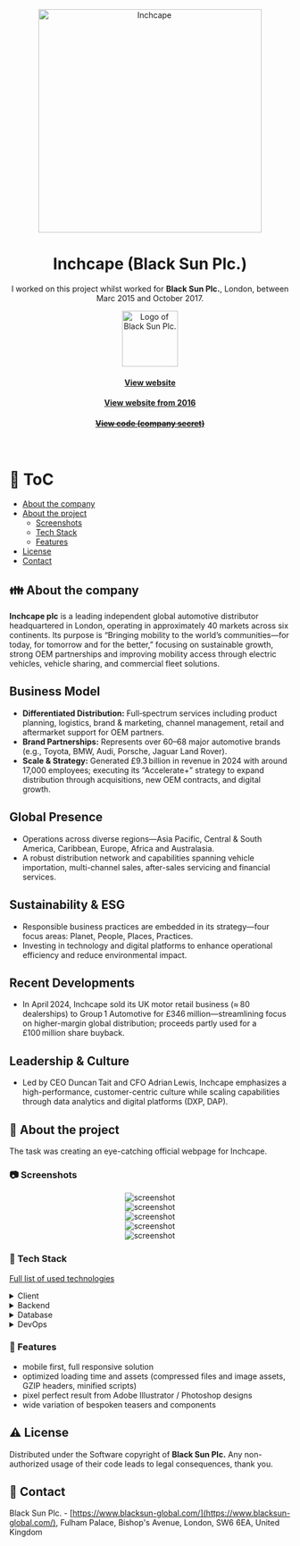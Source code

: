 <div align="center"> 
  <img src="assets/inchcape-logo.png" alt="Inchcape" width="400"  />
</div>

<div align="center">
  
  <h1>Inchcape (Black Sun Plc.)</h1>

  <p>
    I worked on this project whilst worked for <strong>Black Sun Plc.</strong>, London, between Marc 2015 and October 2017.
  </p>
  
  <p>
    <img src="assets/blacksun.png" alt="Logo of Black Sun Plc." width="100" height="auto" />
  </p>

  <h4>
    <a href="https://www.inchcape.com/"  target="_blank">View website</a>
  </h4>
  <h4>
    <a href="https://web.archive.org/web/20160612140122/https://www.inchcape.com/"  target="_blank">View website from 2016</a>
  </h4>
  <h4>
    <a href="#" title="Sorry, it's company secret"  target="_blank"><s>View code (company secret)</s></a>
  </h4>
</div>

<br />

<!-- Table of Contents -->

# :notebook_with_decorative_cover: ToC

- [About the company](#family-about-the-company)
- [About the project](#star2-about-the-project)
  - [Screenshots](#camera-screenshots)
  - [Tech Stack](#space_invader-tech-stack)
  - [Features](#dart-features)
- [License](#warning-license)
- [Contact](#handshake-contact)

<!-- About the company -->

## :family: About the company

<p><strong>Inchcape plc</strong> is a leading independent global automotive distributor headquartered in London, operating in approximately 40 markets across six continents. Its purpose is “Bringing mobility to the world’s communities—for today, for tomorrow and for the better,” focusing on sustainable growth, strong OEM partnerships and improving mobility access through electric vehicles, vehicle sharing, and commercial fleet solutions.</p>

  <h2>Business Model</h2>
  <ul>
    <li><strong>Differentiated Distribution:</strong> Full‑spectrum services including product planning, logistics, brand & marketing, channel management, retail and aftermarket support for OEM partners.</li>
    <li><strong>Brand Partnerships:</strong> Represents over 60–68 major automotive brands (e.g., Toyota, BMW, Audi, Porsche, Jaguar Land Rover).</li>
    <li><strong>Scale & Strategy:</strong> Generated £9.3 billion in revenue in 2024 with around 17,000 employees; executing its “Accelerate+” strategy to expand distribution through acquisitions, new OEM contracts, and digital growth.</li>
  </ul>

  <h2>Global Presence</h2>
  <ul>
    <li>Operations across diverse regions—Asia Pacific, Central & South America, Caribbean, Europe, Africa and Australasia.</li>
    <li>A robust distribution network and capabilities spanning vehicle importation, multi-channel sales, after-sales servicing and financial services.</li>
  </ul>

  <h2>Sustainability & ESG</h2>
  <ul>
    <li>Responsible business practices are embedded in its strategy—four focus areas: Planet, People, Places, Practices.</li>
    <li>Investing in technology and digital platforms to enhance operational efficiency and reduce environmental impact.</li>
  </ul>

  <h2>Recent Developments</h2>
  <ul>
    <li>In April 2024, Inchcape sold its UK motor retail business (≈ 80 dealerships) to Group 1 Automotive for £346 million—streamlining focus on higher-margin global distribution; proceeds partly used for a £100 million share buyback.</li>
  </ul>

  <h2>Leadership & Culture</h2>
  <ul>
    <li>Led by CEO Duncan Tait and CFO Adrian Lewis, Inchcape emphasizes a high-performance, customer-centric culture while scaling capabilities through data analytics and digital platforms (DXP, DAP).</li>
  </ul>

<!-- About the project -->

## :star2: About the project

<p>The task was creating an eye-catching official webpage for Inchcape.</p>

<!-- Screenshots -->

### :camera: Screenshots

<div align="center"> 
  <img src="assets/inchcape.jpg" alt="screenshot" />
</div>
<div align="center"> 
  <img src="assets/inchcape-1.jpg" alt="screenshot" />
</div>
<div align="center"> 
  <img src="assets/inchcape-2.jpg" alt="screenshot" />
</div>
<div align="center"> 
  <img src="assets/inchcape-3.jpg" alt="screenshot" />
</div>
<div align="center"> 
  <img src="assets/inchcape-4.jpg" alt="screenshot" />
</div>

<!-- TechStack -->

### :space_invader: Tech Stack

<p><a href="http://builtwith.com/?https%3a%2f%2fwww.inchcape.com">Full list of used technologies</a></p>

<details>
  <summary>Client</summary>
  <ul>
    <li><a href="https://www.w3schools.com/html/html5_semantic_elements.asp" target="_blank">Semantic HTML5</a></li>
    <li><a href="https://www.w3schools.com/css/"  target="_blank">CSS3</a></li>
    <li><a href="https://business.adobe.com/products/experience-manager/adobe-experience-manager.html"  target="_blank">AEM</a></li>
    <li><a href="https://developer.mozilla.org/en-US/docs/Web/JavaScript"  target="_blank">JavaScript</a></li>
    <li><a href="https://jquery.com/"  target="_blank">JQuery</a></li>
    <li><a href="https://gsap.com/">Greensock</a></li>
    <li><a href="https://www.ibm.com/think/topics/rest-apis"  target="_blank">RestAPI</a></li>
    <li><a href="https://www.json.org/">JSON</a></li>
    <li><a href="https://developer.mozilla.org/en-US/docs/Web/XML/Guides/XML_introduction"  target="_blank">XML</a></li>
  </ul>
</details>

<details>
  <summary>Backend</summary>
  <ul>
    <li><a href="#"  target="_blank">Java</a></li>
    <li><a href="https://jade.tilab.com/">Jade</a></li>
    <li><a href="https://docs.oracle.com/cd/E13218_01/wlp/docs70/jsp/templats.htm"  target="_blank">JSP templates</a></li>
  </ul>
</details>

<details>
<summary>Database</summary>
  <ul>
    <li><a href="https://www.mysql.com/">MySQL</a></li>
  </ul>
</details>

<details>
<summary>DevOps</summary>
  <ul>
    <li><a href="https://tortoisesvn.net/">Tortuise SVN</a></li>
    <li><a href="https://www.eclipse.org/topics/ide/">Eclipse</a></li>
    <li><a href="https://www.jslint.com/">JS Lint</a></li>
    <li><a href="https://www.atlassian.com/software/jira">JIRA</a></li>
    <li><a href="https://www.browserstack.com/">BrowserStack</a></li>
    <li><a href="https://github.com/">GitHub</a></li>
    <li><a href="https://en.wikipedia.org/wiki/Agile_software_development">Agile software development</a></li>
  </ul>
</details>

<!-- Features -->

### :dart: Features

- mobile first, full responsive solution
- optimized loading time and assets (compressed files and image assets, GZIP headers, minified scripts)
- pixel perfect result from Adobe Illustrator / Photoshop designs
- wide variation of bespoken teasers and components

<!-- License -->

## :warning: License

Distributed under the Software copyright of <strong>Black Sun Plc.</strong> Any non-authorized usage of their code leads to legal consequences, thank you.

<!-- Contact -->

## :handshake: Contact

Black Sun Plc. - [https://www.blacksun-global.com/](https://www.blacksun-global.com/), Fulham Palace, Bishop's Avenue, London, SW6 6EA, United Kingdom
